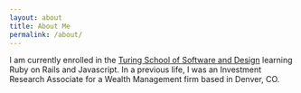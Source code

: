 ```yaml
---
layout: about
title: About Me
permalink: /about/
---
```

I am currently enrolled in the [Turing School of Software and Design](www.turing.io) learning Ruby on Rails and Javascript. In a previous life, I was an Investment Research Associate for a Wealth Management firm based in Denver, CO.
